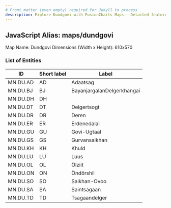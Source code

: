 ```yaml
---
# Front matter (even empty) required for Jekyll to process
description: Explore Dundgovi with FusionCharts Maps – Detailed features for seamless integration. Try now & enhance your data visualization today! 
---
```


## JavaScript Alias: maps/dundgovi

Map Name: Dundgovi
Dimensions (Width x Height): 610x570





### List of Entities

ID | Short label | Label
---|---|---|
MN.DU.AD | AD | Adaatsag
MN.DU.BJ | BJ | BayanjargalanDelgerkhangai
MN.DU.DH | DH | 
MN.DU.DT | DT | Delgertsogt		
MN.DU.DR | DR | Deren
MN.DU.ER | ER | Erdenedalai
MN.DU.GU | GU | Govi-Ugtaal
MN.DU.GS | GS | Gurvansaikhan		
MN.DU.KH | KH | Khuld
MN.DU.LU | LU | Luus
MN.DU.OL | OL | Ölziit
MN.DU.ON | ON | Öndörshil		
MN.DU.SO | SO | Saikhan-Ovoo
MN.DU.SA | SA | Saintsagaan
MN.DU.TD | TD | Tsagaandelger